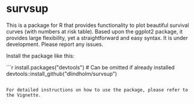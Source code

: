 # survsup

This is a package for R that provides functionality to plot beautiful survival curves (with numbers at risk table).
Based upon the ggplot2 package, it provides large flexibility, yet a straightforward and easy syntax. It is under
development. Please report any issues. 

Install the package like this:

´´´r
install.packages("devtools") # Can be omitted if already installed
devtools::install_github("dlindholm/survsup")
```

For detailed instructions on how to use the package, please refer to the Vignette.
